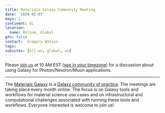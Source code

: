 ```yaml
---
title: Materials Galaxy Community Meeting
date: '2024-02-07'
days: 1
continent: GL
location:
  name: Online, Global
gtn: false
contact:  Gregory Watson
tags:
subsites: [all-eu, global, us]
---
```



Please <a href="https://exascaleproject.zoomgov.com/j/1616510031?pwd=V0d0WklOQm0xN3ZRbmw2RWh4aGF5UT09">join us</a> 
at 10 AM EST (<a href="https://www.timeanddate.com/worldclock/fixedtime.html?msg=Materials+Galaxy+Community+Meeting&iso=20240207T10&p1=179&ah=1">see in your timezone</a>) 
for a discussion about using Galaxy for Photon/Neutron/Muon applications.


---

The [Materials Galaxy](https://materials.usegalaxy.eu/) is a [Galaxy community of practice](https://galaxyproject.org/community/practice/). 
The meetings are taking place every month online. The focus is on Galaxy tools 
and workflows for material science use cases and on 
infrastructural and computational challenges associated with running these tools and workflows. Everyone interested is welcome to join us!






